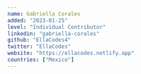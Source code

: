```yaml
---
name: Gabriella Corales
added: "2023-01-25"
level: "Individual Contributor"
linkedin: "gabriella-corales"
github: "EllaCodes4"
twitter: "EllaCodes"
website: "https://ellacodes.netlify.app"
countries: ["Mexico"]
---
```

